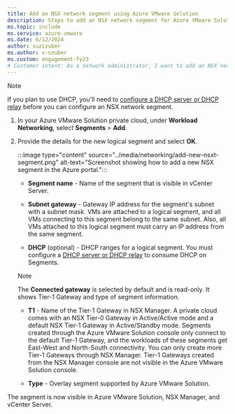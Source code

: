 ```yaml
---
title: Add an NSX network segment using Azure VMware Solution
description: Steps to add an NSX network segment for Azure VMware Solution in the Azure portal.
ms.topic: include
ms.service: azure-vmware
ms.date: 6/12/2024
author: suzizuber
ms.author: v-szuber
ms.custom: engagement-fy23
# Customer intent: As a network administrator, I want to add an NSX network segment in Azure VMware Solution, so that I can configure and manage the network settings for my virtual machines effectively.
---
```


<!-- Used in configure-dhcp-azure-vmware-solution.md and tutorial-nsx-t-network-segment.md -->


>[!NOTE]
>If you plan to use DHCP, you'll need to [configure a DHCP server or DHCP relay](../configure-dhcp-azure-vmware-solution.md) before you can configure an NSX network segment. 

1. In your Azure VMware Solution private cloud, under **Workload Networking**, select **Segments** > **Add**. 

2. Provide the details for the new logical segment and select **OK**.

   :::image type="content" source="../media/networking/add-new-nsxt-segment.png" alt-text="Screenshot showing how to add a new NSX segment in the Azure portal.":::

   - **Segment name** - Name of the segment that is visible in vCenter Server.

   - **Subnet gateway** - Gateway IP address for the segment's subnet with a subnet mask. VMs are attached to a logical segment, and all VMs connecting to this segment belong to the same subnet.  Also, all VMs attached to this logical segment must carry an IP address from the same segment.

   - **DHCP** (optional) - DHCP ranges for a logical segment. You must configure a [DHCP server or DHCP relay](../configure-dhcp-azure-vmware-solution.md) to consume DHCP on Segments.    

   >[!NOTE]
   >The **Connected gateway** is selected by default and is read-only.  It shows Tier-1 Gateway and type of segment information. 
   >
   >- **T1** - Name of the Tier-1 Gateway in NSX Manager. A private cloud comes with an NSX Tier-0 Gateway in Active/Active mode and a default NSX Tier-1 Gateway in Active/Standby mode.  Segments created through the Azure VMware Solution console only connect to the default Tier-1 Gateway, and the workloads of these segments get East-West and North-South connectivity. You can only create more Tier-1 Gateways through NSX Manager. Tier-1 Gateways created from the NSX Manager console are not visible in the Azure VMware Solution console. 
   >
   >- **Type** - Overlay segment supported by Azure VMware Solution.

The segment is now visible in Azure VMware Solution, NSX Manager, and vCenter Server.
